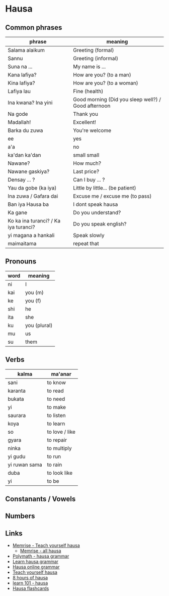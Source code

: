 # Hausa

## Common phrases

| phrase                               | meaning                                             |
| ------------------------------------ | --------------------------------------------------- |
| Salama alaikum                       | Greeting (formal)                                   |
| Sannu                                | Greeting (informal)                                 |
| Suna na ...                          | My name is ...                                      |
| Kana lafiya?                         | How are you? (to a man)                             |
| Kina lafiya?                         | How are you? (to a woman)                           |
| Lafiya lau                           | Fine (health)                                       |
| Ina kwana? Ina yini                  | Good morning (Did you sleep well?) / Good afternoon |
| Na gode                              | Thank you                                           |
| Madallah!                            | Excellent!                                          |
| Barka du zuwa                        | You're welcome                                      |
| ee                                   | yes                                                 |
| a'a                                  | no                                                  |
| ka'dan ka'dan                        | small small                                         |
| Nawane?                              | How much?                                           |
| Nawane gaskiya?                      | Last price?                                         |
| Densay ... ?                         | Can I buy ... ?                                     |
| Yau da gobe (ka iya)                 | Little by little... (be patient)                    |
| Ina zuwa / Gafara dai                | Excuse me / excuse me (to pass)                     |
| Ban iya Hausa ba                     | I dont speak hausa                                  |
| Ka gane                              | Do you understand?                                  |
| Ko ka ina turanci? / Ka iya turanci? | Do you speak english?                               |
| yi magana a hankali                  | Speak slowly                                        |
| maimaitama                           | repeat that                                         |

## Pronouns

| word | meaning      |
| ---- | ------------ |
| ni   | I            |
| kai  | you (m)      |
| ke   | you (f)      |
| shi  | he           |
| ita  | she          |
| ku   | you (plural) |
| mu   | us           |
| su   | them         |

## Verbs

| kalma         | ma'anar        |
| ------------- | -------------- |
| sani          | to know        |
| karanta       | to read        |
| bukata        | to need        |
| yi            | to make        |
| saurara       | to listen      |
| koya          | to learn       |
| so            | to love / like |
| gyara         | to repair      |
| ninka         | to multiply    |
| yi gudu       | to run         |
| yi ruwan sama | to rain        |
| duba          | to look like   |
| yi            | to be          |

## Constanants / Vowels

## Numbers

## Links

- [Memrise - Teach yourself hausa](https://app.memrise.com/course/154764/teach-yourself-hausa)
  - [Memrise - all hausa](https://app.memrise.com/courses/english/hausa/)
- [Polymath - hausa grammar](http://polymath.org/hausa.php)
- [Learn hausa grammar](http://mylanguages.org/learn_hausa.php)
- [Hausa online grammar](http://aflang.humanities.ucla.edu/language-materials/chadic-languages/hausa/hausa-online-grammar/)
- [Teach yourself hausa](http://www.teachyourselfhausa.com/)
- [8 hours of hausa](https://www.youtube.com/watch?v=wc8Y1taZ8LM)
- [learn 101 - hausa](http://learn101.org/hausa_alphabet.php)
- [Hausa flashcards](https://www.101languages.net/hausa/hausa-flashcards)
